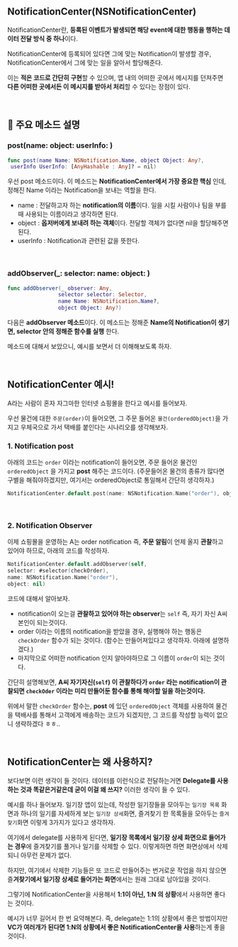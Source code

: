 ## NotificationCenter(NSNotificationCenter)

NotificationCenter란, **등록된 이벤트가 발생되면 해당 event에 대한 행동을 행하는 데이터 전달 방식 중 하나**이다. 

NotificationCenter에 등록되어 있다면 그에 맞는 Notification이 발생할 경우, NotificationCenter에서 그에 맞는 일을 알아서 할당해준다.

이는 **적은 코드로 간단히 구현**할 수 있으며, 앱 내의 어떠한 곳에서 메시지를 던져주면 **다른 어떠한 곳에서든 이 메시지를 받아서 처리**할 수 있다는 장점이 있다.

<br>

## 📌 주요 메소드 설명

### post(name: object: userInfo: )

```swift
func post(name Name: NSNotification.Name, object Object: Any?, 
 userInfo UserInfo: [AnyHashable : Any]? = nil)
```

우선 post 메소드이다. 이 메소드는 **NotificationCenter에서 가장 중요한 핵심** 인데, 정해진 Name 이라는 Notification을 보내는 역할을 한다.

- name : 전달하고자 하는 **notification의 이름**이다. 일을 시킬 사람이나 팀을 부를때 사용되는 이름이라고 생각하면 된다.
- object : **옵저버에게 보내려 하는 객체**이다. 전달할 객체가 없다면 nil을 할당해주면 된다. 
- userInfo : Notification과 관련된 값을 뜻한다. 

<br>

### addObserver(_: selector: name: object: )

```swift
func addObserver(_ observer: Any, 
                selector selector: Selector, 
                name Name: NSNotification.Name?, 
                object Object: Any?)
```

다음은 **addObserver 메소드**이다. 이 메소드는 정해준 **Name의 Notification이 생기면, selector 안의 정해준 함수를 실행** 한다.

메소드에 대해서 보았으니, 예시를 보면서 더 이해해보도록 하자.

<br>

## NotificationCenter 예시!

A라는 사람이 혼자 자그마한 인터넷 쇼핑몰을 한다고 예시를 들어보자.

우선 물건에 대한 `주문(order)`이 들어오면, 그 주문 들어온 `물건(orderedObject)`을 가지고 우체국으로 가서 택배를 붙인다는 시나리오를 생각해보자.

### **1. Notification post**
아래의 코드는 `order` 이라는 notification이 들어오면, 주문 들어온 물건인 `orderedObject` 을 가지고 **post** 해주는 코드이다. (주문들어온 물건의 종류가 많다면 구별을 해줘야하겠지만, 여기서는 orderedObject로 통일해서 간단히 생각하자.)

```swift
NotificationCenter.default.post(name: NSNotification.Name("order"), object: orderedObject)
```

<br>

### **2. Notification Observer**

이제 쇼핑몰을 운영하는 A는 order notification 즉, **주문 알림**이 언제 올지 **관찰**하고 있어야 하므로, 아래의 코드를 작성하자.

```swift
NotificationCenter.default.addObserver(self, 
selector: #selector(checkOrder), 
name: NSNotification.Name("order"), 
object: nil)
```

코드에 대해서 알아보자.

- notification이 오는걸 **관찰하고 있어야 하는 observer**는 `self` 즉, 자기 자신 A씨 본인이 되는것이다.
- order 이라는 이름의 notification을 받았을 경우, 실행해야 하는 행동은 `checkOrder` 함수가 되는 것이다. (함수는 만들어져있다고 생각하자. 아래에 설명하겠다.)
- 마지막으로 어떠한 notification 인지 알아야하므로 그 이름이 `order`이 되는 것이다.

간단히 설명해보면, **A씨 자기자신(`self`) 이 관찰하다가 `order` 라는 notification이 관찰되면 `checkOder` 이라는 미리 만들어둔 함수를 통해 해야할 일을 하는것이다.**

위에서 말한 `checkOrder` 함수는, **post** 에 있던 `orderedObject` 객체를 사용하여 물건을 택배사를 통해서 고객에게 배송하는 코드가 되겠지만, 그 코드를 작성할 능력이 없으니 생략하겠다 ㅎㅎ..


<br>

## NotificationCenter는 왜 사용하지?

보다보면 이런 생각이 들 것이다. 데이터를 이런식으로 전달하는거면 **Delegate를 사용하는 것과 똑같은거같은데 굳이 이걸 왜 쓰지?** 이러한 생각이 들 수 있다.

예시를 하나 들어보자. 일기장 앱이 있는데, 작성한 일기장들을 모아두는 `일기장 목록` 화면과 하나의 일기를 자세하게 보는 `일기장 상세`화면, 즐겨찾기 한 목록들을 모아두는 `즐겨찾기`화면 이렇게 3가지가 있다고 생각하자.

여기에서 delegate를 사용하게 된다면, **일기장 목록에서 일기장 상세 화면으로 들어가는 경우**에 즐겨찾기를 풀거나 일기를 삭제할 수 있다. 이렇게하면 하면 화면상에서 삭제되니 아무런 문제가 없다. 

하지만, 여기에서 삭제한 기능들은 또 코드로 만들어주는 번거로운 작업을 하지 않으면 즐**겨찾기에서 일기장 상세로 들어가는 화면**에서는 원래 그대로 남아있을 것이다.

그렇기에 NotificationCenter을 사용해서 **1:1이 아닌, 1:N 의 상황**에서 사용하면 좋다는 것이다.

예시가 너무 길어서 한 번 요약해본다. 즉, delegate는 1:1의 상황에서 좋은 방법이지만 **VC가 여러개가 된다면 1:N의 상황에서 좋은 NotificationCenter을 사용**하는게 좋을 것이다.

<!-- Blog에 글 작성할 때는 예시 괜찮은지 보고, 수정할 수 있으면 수정해서 글 올리자. -->
<!-- 아래 예시 내가 Diary 만든 강의에 쓴거 보고, 그거 보면서 예시 코드 작성하면 좋을듯? -->

<!-- 

 > Reference
 > - [Notification, NotificationCenter](https://leeari95.tistory.com/49#%E2%9C%94%EF%B8%8F%C2%A0notificationcenter%EB%A1%9C-post%ED%95%98%EA%B8%B0-%EB%B0%9C%EC%86%A1%ED%95%98%EA%B8%B0)
 > - [Apple Developer Documentation](https://developer.apple.com/documentation/foundation/notificationcenter)
 > - [데이터 직접 전달 방식(4) - NotificationCenter을 통해 전달](https://roniruny.tistory.com/152)

  -->